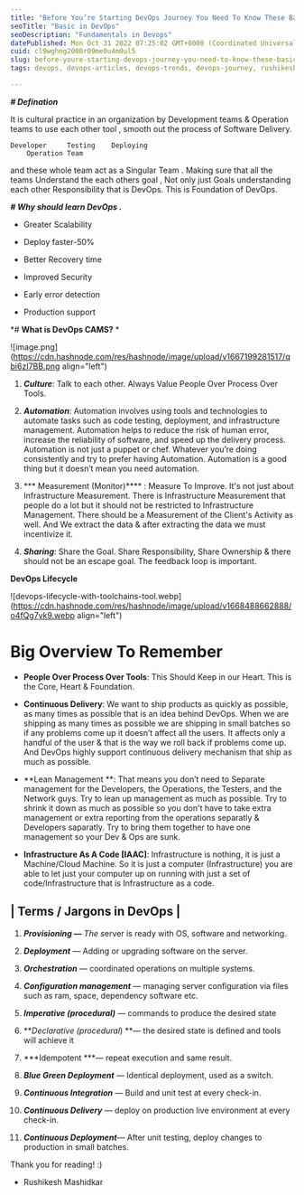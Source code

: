 ```yaml
---
title: "Before You’re Starting DevOps Journey You Need To Know These Basics Fundamentals of DevOps."
seoTitle: "Basic in DevOps"
seoDescription: "Fundamentals in Devops"
datePublished: Mon Oct 31 2022 07:25:02 GMT+0000 (Coordinated Universal Time)
cuid: cl9wghng2000r09me0u4m0ul5
slug: before-youre-starting-devops-journey-you-need-to-know-these-basics-fundamentals-of-devops
tags: devops, devops-articles, devops-trends, devops-journey, rushikesh-mashidkar

---
```


***\# Defination***

It is cultural practice in an organization by Development teams & Operation teams to use each other tool , smooth out the process of Software Delivery.

```plaintext
Developer     Testing    Deploying
    Operation Team
```

and these whole team act as a Singular Team . Making sure that all the teams Understand the each others goal , Not only just Goals understanding each other Responsibility that is DevOps. This is Foundation of DevOps.

***\# Why should learn DevOps .***

* Greater Scalability
    
* Deploy faster-50%
    
* Better Recovery time
    
* Improved Security
    
* Early error detection
    
* Production support
    

\*# **What is DevOps CAMS?** \*

![image.png](https://cdn.hashnode.com/res/hashnode/image/upload/v1667199281517/qbi6zI7BB.png align="left")

1. ***Culture***: Talk to each other. Always Value People Over Process Over Tools.
    
2. ***Automation***: Automation involves using tools and technologies to automate tasks such as code testing, deployment, and infrastructure management. Automation helps to reduce the risk of human error, increase the reliability of software, and speed up the delivery process. Automation is not just a puppet or chef. Whatever you’re doing consistently and try to prefer having Automation. Automation is a good thing but it doesn’t mean you need automation.
    
3. \*\*\* Measurement (Monitor)\*\*\*\* : Measure To Improve. It's not just about Infrastructure Measurement. There is Infrastructure Measurement that people do a lot but it should not be restricted to Infrastructure Management. There should be a Measurement of the Client's Activity as well. And We extract the data & after extracting the data we must incentivize it.
    
4. ***Sharing***: Share the Goal. Share Responsibility, Share Ownership & there should not be an escape goal. The feedback loop is important.
    

**DevOps Lifecycle**

![devops-lifecycle-with-toolchains-tool.webp](https://cdn.hashnode.com/res/hashnode/image/upload/v1668488662888/o4fQg7yk9.webp align="left")

# **Big Overview To Remember**

* **People Over Process Over Tools**: This Should Keep in our Heart. This is the Core, Heart & Foundation.
    
* **Continuous Delivery**: We want to ship products as quickly as possible, as many times as possible that is an idea behind DevOps. When we are shipping as many times as possible we are shipping in small batches so if any problems come up it doesn’t affect all the users. It affects only a handful of the user & that is the way we roll back if problems come up. And DevOps highly support continuous delivery mechanism that ship as much as possible.
    
* \*\*Lean Management \*\*: That means you don’t need to Separate management for the Developers, the Operations, the Testers, and the Network guys. Try to lean up management as much as possible. Try to shrink it down as much as possible so you don't have to take extra management or extra reporting from the operations separatly & Developers saparatly. Try to bring them together to have one management so your Dev & Ops are sunk.
    
* **Infrastructure As A Code \[IAAC\]**: Infrastructure is nothing, it is just a Machine/Cloud Machine. So it is just a computer (Infrastructure) you are able to let just your computer up on running with just a set of code/Infrastructure that is Infrastructure as a code.
    

## | Terms / Jargons in DevOps |

1. ***Provisioning —*** *The s*erver is ready with OS, software and networking.
    
2. ***Deployment*** — Adding or upgrading software on the server.
    
3. ***Orchestration*** — coordinated operations on multiple systems.
    
4. ***Configuration management*** — managing server configuration via files such as ram, space, dependency software etc.
    
5. ***Imperative (procedural)*** — commands to produce the desired state
    
6. \*\**Declarative (procedural*) \*\*— the desired state is defined and tools will achieve it
    
7. \*\*\*Idempotent \*\*\*— repeat execution and same result.
    
8. ***Blue Green Deployment*** — Identical deployment, used as a switch.
    
9. ***Continuous Integration*** — Build and unit test at every check-in.
    
10. ***Continuous Delivery*** — deploy on production live environment at every check-in.
    
11. ***Continuous Deployment***— After unit testing, deploy changes to production in small batches.
    

Thank you for reading! :)

* Rushikesh Mashidkar